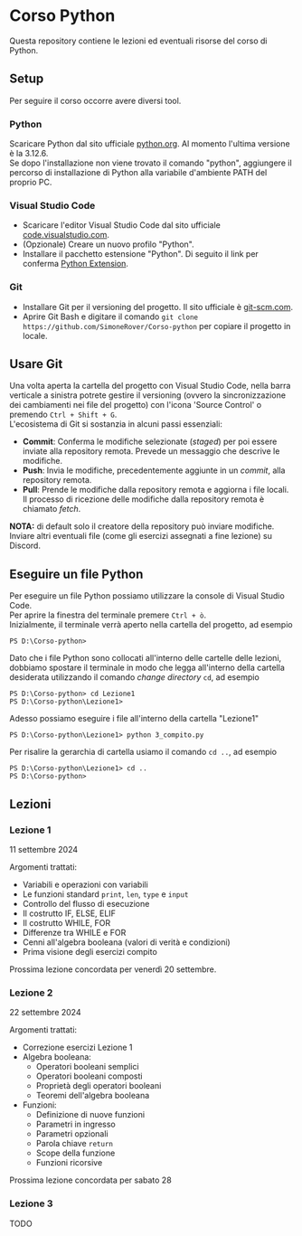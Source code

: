 # Corso Python
Questa repository contiene le lezioni ed eventuali risorse del corso di Python.

## Setup
Per seguire il corso occorre avere diversi tool.
### Python
Scaricare Python dal sito ufficiale [python.org](https://www.python.org/downloads/). Al momento l'ultima versione è la 3.12.6.<br>
Se dopo l'installazione non viene trovato il comando "python", aggiungere il percorso di installazione di Python alla variabile d'ambiente PATH del proprio PC.
### Visual Studio Code
- Scaricare l'editor Visual Studio Code dal sito ufficiale [code.visualstudio.com](https://code.visualstudio.com/Download).
- (Opzionale) Creare un nuovo profilo "Python".
- Installare il pacchetto estensione "Python". Di seguito il link per conferma [Python Extension](https://marketplace.visualstudio.com/items?itemName=ms-python.python).
### Git
- Installare Git per il versioning del progetto. Il sito ufficiale è [git-scm.com](https://git-scm.com/downloads).
- Aprire Git Bash e digitare il comando `git clone https://github.com/SimoneRover/Corso-python` per copiare il progetto in locale.

## Usare Git
Una volta aperta la cartella del progetto con Visual Studio Code, nella barra verticale a sinistra potrete gestire il versioning (ovvero la sincronizzazione dei cambiamenti nei file del progetto) con l'icona 'Source Control' o premendo `Ctrl + Shift + G`.<br>
L'ecosistema di Git si sostanzia in alcuni passi essenziali:
- **Commit**: Conferma le modifiche selezionate (*staged*) per poi essere inviate alla repository remota. Prevede un messaggio che descrive le modifiche.
- **Push**: Invia le modifiche, precedentemente aggiunte in un *commit*, alla repository remota.
- **Pull**: Prende le modifiche dalla repository remota e aggiorna i file locali. Il processo di ricezione delle modifiche dalla repository remota è chiamato *fetch*.

**NOTA:** di default solo il creatore della repository può inviare modifiche. Inviare altri eventuali file (come gli esercizi assegnati a fine lezione) su Discord.

## Eseguire un file Python
Per eseguire un file Python possiamo utilizzare la console di Visual Studio Code.<br>
Per aprire la finestra del terminale premere `Ctrl + ò`.<br>
Inizialmente, il terminale verrà aperto nella cartella del progetto, ad esempio
```
PS D:\Corso-python>
```
Dato che i file Python sono collocati all'interno delle cartelle delle lezioni, dobbiamo spostare il terminale in modo che legga all'interno della cartella desiderata utilizzando il comando *change directory* `cd`, ad esempio
```
PS D:\Corso-python> cd Lezione1
PS D:\Corso-python\Lezione1>
```
Adesso possiamo eseguire i file all'interno della cartella "Lezione1"
```
PS D:\Corso-python\Lezione1> python 3_compito.py
```
Per risalire la gerarchia di cartella usiamo il comando `cd ..`, ad esempio
```
PS D:\Corso-python\Lezione1> cd ..
PS D:\Corso-python>
```

## Lezioni
### Lezione 1
11 settembre 2024

Argomenti trattati:
- Variabili e operazioni con variabili
- Le funzioni standard `print`, `len`, `type` e `input`
- Controllo del flusso di esecuzione
- Il costrutto IF, ELSE, ELIF
- Il costrutto WHILE, FOR
- Differenze tra WHILE e FOR
- Cenni all'algebra booleana (valori di verità e condizioni)
- Prima visione degli esercizi compito

Prossima lezione concordata per venerdì 20 settembre.

### Lezione 2
22 settembre 2024

Argomenti trattati:
- Correzione esercizi Lezione 1
- Algebra booleana:
    - Operatori booleani semplici
    - Operatori booleani composti
    - Proprietà degli operatori booleani
    - Teoremi dell'algebra booleana
- Funzioni:
    - Definizione di nuove funzioni
    - Parametri in ingresso
    - Parametri opzionali
    - Parola chiave `return`
    - Scope della funzione
    - Funzioni ricorsive

Prossima lezione concordata per sabato 28

### Lezione 3
TODO